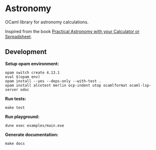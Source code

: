 # Astronomy

OCaml library for astronomy calculations.

Inspired from the book [Practical Astronomy with your Calculator or Spreadsheet](https://www.amazon.com/Practical-Astronomy-your-Calculator-Spreadsheet-ebook/dp/B00E3UR5FQ/ref=sr_1_1?dchild=1&keywords=Practical+Astronomy+with+your+Calculator+or+Spreadsheet&qid=1626079939&sr=8-1).

## Development

**Setup opam environment:**

```shell
opam switch create 4.13.1
eval $(opam env)
opam install --yes --deps-only --with-test .
opam install alcotest merlin ocp-indent utop ocamlformat ocaml-lsp-server odoc
```

**Run tests:**

```shell
make test
```

**Run playground:**

```shell
dune exec examples/main.exe
```

**Generate documentation:**

```shell
make docs
```